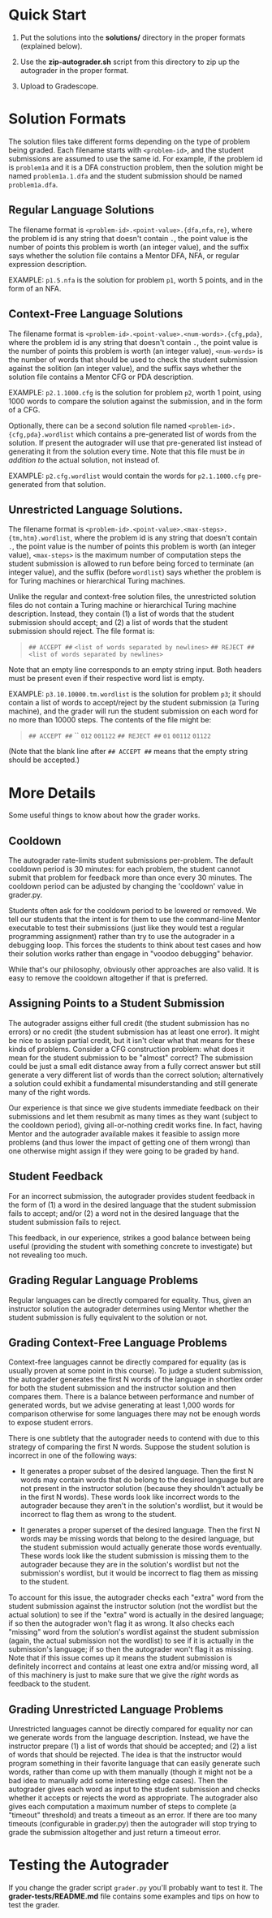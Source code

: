 # Quick Start

1. Put the solutions into the **solutions/** directory in the proper formats (explained below).

2. Use the **zip-autograder.sh** script from this directory to zip up the autograder in the proper format.

3. Upload to Gradescope.

# Solution Formats

The solution files take different forms depending on the type of problem being graded. Each filename starts with `<problem-id>`, and the student submissions are assumed to use the same id. For example, if the problem id is `problem1a` and it is a DFA construction problem, then the solution might be named `problem1a.1.dfa` and the student submission should be named `problem1a.dfa`.

## Regular Language Solutions

The filename format is `<problem-id>.<point-value>.{dfa,nfa,re}`, where the problem id is any string that doesn't contain `.`, the point value is the number of points this problem is worth (an integer value), and the suffix says whether the solution file contains a Mentor DFA, NFA, or regular expression description.

EXAMPLE: `p1.5.nfa` is the solution for problem `p1`, worth 5 points, and in the form of an NFA.

## Context-Free Language Solutions

The filename format is `<problem-id>.<point-value>.<num-words>.{cfg,pda}`, where the problem id is any string that doesn't contain `.`, the point value is the number of points this problem is worth (an integer value), `<num-words>` is the number of words that should be used to check the student submission against the solition (an integer value), and the suffix says whether the solution file contains a Mentor CFG or PDA description.

EXAMPLE: `p2.1.1000.cfg` is the solution for problem `p2`, worth 1 point, using 1000 words to compare the solution against the submission, and in the form of a CFG.

Optionally, there can be a second solution file named `<problem-id>.{cfg,pda}.wordlist` which contains a pre-generated list of words from the solution. If present the autograder will use that pre-generated list instead of generating it from the solution every time. Note that this file must be _in addition to_ the actual solution, not instead of.

EXAMPLE: `p2.cfg.wordlist` would contain the words for `p2.1.1000.cfg` pre-generated from that solution.

## Unrestricted Language Solutions.

The filename format is `<problem-id>.<point-value>.<max-steps>.{tm,htm}.wordlist`, where the problem id is any string that doesn't contain `.`, the point value is the number of points this problem is worth (an integer value), `<max-steps>` is the maximum number of computation steps the student submission is allowed to run before being forced to terminate (an integer value), and the suffix (before `wordlist`) says whether the problem is for Turing machines or hierarchical Turing machines.

Unlike the regular and context-free solution files, the unrestricted solution files do not contain a Turing machine or hierarchical Turing machine description. Instead, they contain (1) a list of words that the student submission should accept; and (2) a list of words that the student submission should reject. The file format is:

> `## ACCEPT ##`
> `<list of words separated by newlines>`
> `## REJECT ##`
> `<list of words separated by newlines>`

Note that an empty line corresponds to an empty string input. Both headers must be present even if their respective word list is empty.

EXAMPLE: `p3.10.10000.tm.wordlist` is the solution for problem `p3`; it should contain a list of words to accept/reject by the student submission (a Turing machine), and the grader will run the student submission on each word for no more than 10000 steps. The contents of the file might be:

> `## ACCEPT ##`
> ``
> `012`
> `001122`
> `## REJECT ##`
> `01`
> `00112`
> `01122`

(Note that the blank line after `## ACCEPT ##` means that the empty string should be accepted.)

# More Details

Some useful things to know about how the grader works.

## Cooldown

The autograder rate-limits student submissions per-problem. The default cooldown period is 30 minutes: for each problem, the student cannot submit that problem for feedback more than once every 30 minutes. The cooldown period can be adjusted by changing the 'cooldown' value in grader.py.

Students often ask for the cooldown period to be lowered or removed. We tell our students that the intent is for them to use the command-line Mentor executable to test their submissions (just like they would test a regular programming assignment) rather than try to use the autograder in a debugging loop. This forces the students to think about test cases and how their solution works rather than engage in "voodoo debugging" behavior.

While that's our philosophy, obviously other approaches are also valid. It is easy to remove the cooldown altogether if that is preferred.

## Assigning Points to a Student Submission

The autograder assigns either full credit (the student submission has no errors) or no credit (the student submission has at least one error). It might be nice to assign partial credit, but it isn't clear what that means for these kinds of problems. Consider a CFG construction problem: what does it mean for the student submission to be "almost" correct? The submission could be just a small edit distance away from a fully correct answer but still generate a very different list of words than the correct solution; alternatively a solution could exhibit a fundamental misunderstanding and still generate many of the right words.

Our experience is that since we give students immediate feedback on their submissions and let them resubmit as many times as they want (subject to the cooldown period), giving all-or-nothing credit works fine. In fact, having Mentor and the autograder available makes it feasible to assign more problems (and thus lower the impact of getting one of them wrong) than one otherwise might assign if they were going to be graded by hand.

## Student Feedback

For an incorrect submission, the autograder provides student feedback in the form of (1) a word in the desired language that the student submission fails to accept; and/or (2) a word not in the desired language that the student submission fails to reject.

This feedback, in our experience, strikes a good balance between being useful (providing the student with something concrete to investigate) but not revealing too much.

## Grading Regular Language Problems

Regular languages can be directly compared for equality. Thus, given an instructor solution the autograder determines using Mentor whether the student submission is fully equivalent to the solution or not.

## Grading Context-Free Language Problems

Context-free languages cannot be directly compared for equality (as is usually proven at some point in this course). To judge a student submission, the autograder generates the first N words of the language in shortlex order for both the student submission and the instructor solution and then compares them. There is a balance between performance and number of generated words, but we advise generating at least 1,000 words for comparison otherwise for some languages there may not be enough words to expose student errors.

There is one subtlety that the autograder needs to contend with due to this strategy of comparing the first N words. Suppose the student solution is incorrect in one of the following ways:

- It generates a proper subset of the desired language. Then the first N words may contain words that do belong to the desired language but are not present in the instructor solution (because they shouldn't actually be in the first N words). These words look like incorrect words to the autograder because they aren't in the solution's wordlist, but it would be incorrect to flag them as wrong to the student.

- It generates a proper superset of the desired language. Then the first N words may be missing words that belong to the desired language, but the student submission would actually generate those words eventually. These words look like the student submission is missing them to the autograder because they are in the solution's wordlist but not the submission's wordlist, but it would be incorrect to flag them as missing to the student.

To account for this issue, the autograder checks each "extra" word from the student submission against the instructor solution (not the wordlist but the actual solution) to see if the "extra" word is actually in the desired language; if so then the autograder won't flag it as wrong. It also checks each "missing" word from the solution's wordlist against the student submission (again, the actual submission not the wordlist) to see if it is actually in the submission's language; if so then the autograder won't flag it as missing. Note that if this issue comes up it means the student submission is definitely incorrect and contains at least one extra and/or missing word, all of this machinery is just to make sure that we give the _right_ words as feedback to the student.

## Grading Unrestricted Language Problems

Unrestricted languages cannot be directly compared for equality nor can we generate words from the language description. Instead, we have the instructor prepare (1) a list of words that should be accepted; and (2) a list of words that should be rejected. The idea is that the instructor would program something in their favorite language that can easily generate such words, rather than come up with them manually (though it might not be a bad idea to manually add some interesting edge cases). Then the autograder gives each word as input to the student submission and checks whether it accepts or rejects the word as appropriate. The autograder also gives each computation a maximum number of steps to complete (a "timeout" threshold) and treats a timeout as an error. If there are too many timeouts (configurable in grader.py) then the autograder will stop trying to grade the submission altogether and just return a timeout error.

# Testing the Autograder

If you change the grader script `grader.py` you'll probably want to test it. The **grader-tests/README.md** file contains some examples and tips on how to test the grader.

